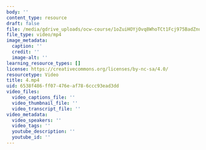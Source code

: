 ```yaml
---
body: ''
content_type: resource
draft: false
file: /media/gdrive_uploads/ocw-course/1oZuiHOYjOvq8WhoTCt1Fcj975BadZnuX/4.mp4
file_type: video/mp4
image_metadata:
  caption: ''
  credit: ''
  image-alt: ''
learning_resource_types: []
license: https://creativecommons.org/licenses/by-nc-sa/4.0/
resourcetype: Video
title: 4.mp4
uid: 6538f486-ff07-476e-af78-6ccc93ead3dd
video_files:
  video_captions_file: ''
  video_thumbnail_file: ''
  video_transcript_file: ''
video_metadata:
  video_speakers: ''
  video_tags: ''
  youtube_description: ''
  youtube_id: ''
---
```

